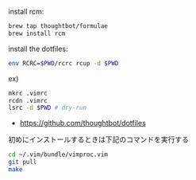 install rcm:

```bash
brew tap thoughtbot/formulae
brew install rcm
```

install the dotfiles:
```bash
env RCRC=$PWD/rcrc rcup -d $PWD
```

ex)
```bash
mkrc .vimrc
rcdn .vimrc
lsrc -d $PWD # dry-run
```

- https://github.com/thoughtbot/dotfiles

初めにインストールするときは下記のコマンドを実行する

```bash
cd ~/.vim/bundle/vimproc.vim
git pull
make
```
